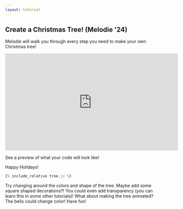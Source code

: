 ```yaml
---
layout: tutorial
---
```


## Create a Christmas Tree! (Melodie '24)

Melodie will walk you through every step you need to make your own Christmas tree!

<div class="center">
<iframe width="560" height="315" src="https://www.youtube.com/embed/OHwBVe5HuNg" frameborder="0" allow="accelerometer; autoplay; clipboard-write; encrypted-media; gyroscope; picture-in-picture" allowfullscreen></iframe>
</div>

See a preview of what your code will look like!

<div id="preview"></div>

Happy Holidays!

```javascript
{% include_relative tree.js %}
```

Try changing around the colors and shape of the tree. Maybe add some square shaped decorations?!
You could even add transparency (you can learn this in some other tutorials)!
What about making the tree animated? The bells could change color!
Have fun!

<script src="tree.js"></script>
